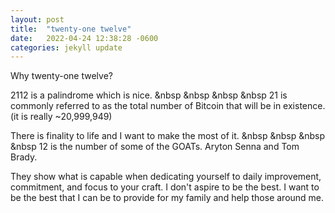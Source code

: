 ```yaml
---
layout: post
title:  "twenty-one twelve"
date:   2022-04-24 12:38:28 -0600
categories: jekyll update
---
```

Why twenty-one twelve?

2112 is a palindrome which is nice.
&nbsp
&nbsp
&nbsp
&nbsp
21 is commonly referred to as the total number of Bitcoin that will be in existence. (it is really ~20,999,949)

There is finality to life and I want to make the most of it.
&nbsp
&nbsp
&nbsp
&nbsp
12 is the number of some of the GOATs. Aryton Senna and Tom Brady.

They show what is capable when dedicating yourself to daily improvement, commitment, and focus to your craft. I don't aspire to be the best. I want to be the best that I can be to provide for my family and help those around me.
